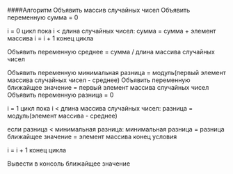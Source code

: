 ####Алгоритм
Объявить массив случайных чисел
Объявить переменную сумма = 0

i = 0
цикл пока i < длина  случайных чисел:
 сумма = сумма + элемент массива
 i = i + 1
конец цикла

Объявить переменную среднее = сумма / длина массива случайных чисел

Объявить переменную минимальная разница = модуль(первый элемент массива случайных чисел - среднее)
Объявить переменную ближайщее значение = первый элемент массива случайных чисел
Объявить переменную разница = 0

i = 1
цикл пока i < длина массива случайных чисел:
 разница = модуль(элемент массива - среднее)
  
 если разница < минимальная разница:
  минимальная разница = разница
  ближайщее значение = элемент массива
 конец условия

 i = i + 1
конец цикла

Вывести в консоль ближайщее значение